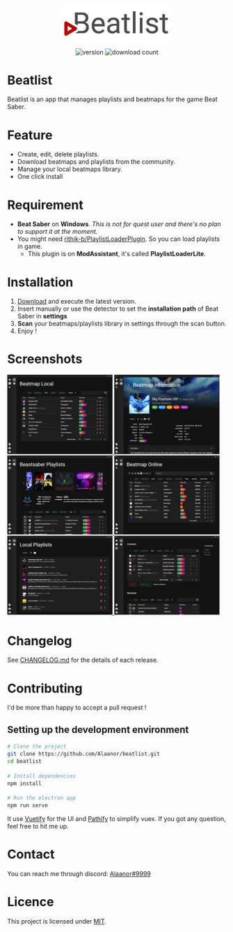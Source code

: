<p align="center">
  <a href="https://github.com/Alaanor/beatlist/releases/latest">
    <img src="src/assets/title_white.png" width="256px" alt="logo">
  </a>
</p>
<p align="center">
  <img src="https://img.shields.io/github/release/Alaanor/beatlist.svg?style=flat-square" alt="version">
  <img src="https://img.shields.io/github/downloads/Alaanor/beatlist/total.svg?color=#3fb911?style=flat-square" alt="download count">
</p>

# Beatlist

Beatlist is an app that manages playlists and beatmaps for the game Beat Saber.

# Feature

 - Create, edit, delete playlists.
 - Download beatmaps and playlists from the community.
 - Manage your local beatmaps library.
 - One click install
 
# Requirement

- **Beat Saber** on **Windows**. _This is not for quest user and there's no plan to support it at the moment._
- You might need [rithik-b/PlaylistLoaderPlugin](https://github.com/rithik-b/PlaylistLoaderPlugin). So you can load playlists in game.
  - This plugin is on **ModAssistant**, it's called **PlaylistLoaderLite**.

# Installation

1. [Download](https://github.com/Alaanor/beatlist/releases/latest) and execute the latest version.
2. Insert manually or use the detector to set the **installation path** of Beat Saber in **settings**
3. **Scan** your beatmaps/playlists library in settings through the scan button.
4. Enjoy !

# Screenshots

<a href="https://raw.githubusercontent.com/Alaanor/beatlist/screenshot/v1_2/beatmapLocal.png">
  <img src="https://raw.githubusercontent.com/Alaanor/beatlist/screenshot/v1_2/beatmapLocal.png" width="48%">
</a>

<a href="https://raw.githubusercontent.com/Alaanor/beatlist/screenshot/v1_2/beatmapPage.png">
  <img src="https://raw.githubusercontent.com/Alaanor/beatlist/screenshot/v1_2/beatmapPage.png" width="48%">
</a>

<a href="https://raw.githubusercontent.com/Alaanor/beatlist/screenshot/v1_2/beastsaberPlaylists.png">
  <img src="https://raw.githubusercontent.com/Alaanor/beatlist/screenshot/v1_2/beastsaberPlaylists.png" width="48%">
</a>

<a href="https://raw.githubusercontent.com/Alaanor/beatlist/screenshot/v1_2/beatsaverOnline.png">
  <img src="https://raw.githubusercontent.com/Alaanor/beatlist/screenshot/v1_2/beatsaverOnline.png" width="48%">
</a>

<a href="https://raw.githubusercontent.com/Alaanor/beatlist/screenshot/v1_2/localPlaylist.png">
  <img src="https://raw.githubusercontent.com/Alaanor/beatlist/screenshot/v1_2/localPlaylist.png" width="48%">
</a>

<a href="https://raw.githubusercontent.com/Alaanor/beatlist/screenshot/v1_2/editingPlaylist.png">
  <img src="https://raw.githubusercontent.com/Alaanor/beatlist/screenshot/v1_2/editingPlaylist.png" width="48%">
</a>

# Changelog

See [CHANGELOG.md](CHANGELOG.md) for the details of each release.

# Contributing

I'd be more than happy to accept a pull request !

## Setting up the development environment

```bash
# Clone the project
git clone https://github.com/Alaanor/beatlist.git
cd beatlist

# Install dependencies
npm install

# Run the electron app
npm run serve
```

It use [Vuetify](https://vuetifyjs.com/) for the UI and [Pathify](https://github.com/davestewart/vuex-pathify) to simplify vuex. If you got any question, feel free to hit me up.

# Contact

You can reach me through discord: [Alaanor#9999](https://discordapp.com/users/213397906571395072)

# Licence

This project is licensed under [MIT](LICENSE).
